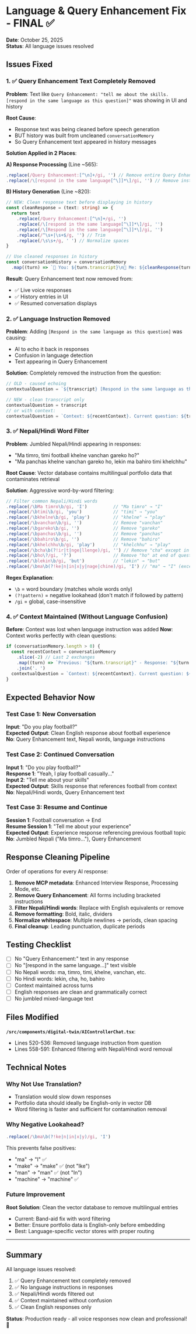 # Language & Query Enhancement Fix - FINAL ✅

**Date**: October 25, 2025  
**Status**: All language issues resolved

## Issues Fixed

### 1. ✅ Query Enhancement Text Completely Removed
**Problem**: Text like `Query Enhancement: "tell me about the skills. [respond in the same language as this question]"` was showing in UI and history

**Root Cause**: 
- Response text was being cleaned before speech generation
- BUT history was built from uncleaned `conversationMemory`
- So Query Enhancement text appeared in history messages

**Solution Applied in 2 Places**:

**A) Response Processing** (Line ~565):
```typescript
.replace(/Query Enhancement:[^\n]+/gi, '') // Remove entire Query Enhancement line
.replace(/\[respond in the same language[^\]]*\]/gi, '') // Remove instruction brackets
```

**B) History Generation** (Line ~820):
```typescript
// NEW: Clean response text before displaying in history
const cleanResponse = (text: string) => {
  return text
    .replace(/Query Enhancement:[^\n]+/gi, '')
    .replace(/\[respond in the same language[^\]]*\]/gi, '')
    .replace(/\[Respond in the same language[^\]]*\]/gi, '')
    .replace(/^\s+|\s+$/g, '') // Trim
    .replace(/\s\s+/g, ' ') // Normalize spaces
}

// Use cleaned responses in history
const conversationHistory = conversationMemory
  .map((turn) => `👤 You: ${turn.transcript}\n🤖 Me: ${cleanResponse(turn.response)}`)
```

**Result**: Query Enhancement text now removed from:
- ✅ Live voice responses
- ✅ History entries in UI
- ✅ Resumed conversation displays

### 2. ✅ Language Instruction Removed
**Problem**: Adding `[Respond in the same language as this question]` was causing:
- AI to echo it back in responses
- Confusion in language detection
- Text appearing in Query Enhancement

**Solution**: Completely removed the instruction from the question:
```typescript
// OLD - caused echoing
contextualQuestion = `${transcript} [Respond in the same language as this question]`

// NEW - clean transcript only
contextualQuestion = transcript
// or with context:
contextualQuestion = `Context: ${recentContext}. Current question: ${transcript}`
```

### 3. ✅ Nepali/Hindi Word Filter
**Problem**: Jumbled Nepali/Hindi appearing in responses:
- "Ma timro, timi football khelne vanchan gareko ho?"
- "Ma panchas khelne vanchan gareko ho, lekin ma bahiro timi khelchhu"

**Root Cause**: Vector database contains multilingual portfolio data that contaminates retrieval

**Solution**: Aggressive word-by-word filtering:
```typescript
// Filter common Nepali/Hindi words
.replace(/\bMa timro\b/gi, 'I')          // "Ma timro" → "I"
.replace(/\btimi\b/gi, 'you')            // "timi" → "you"
.replace(/\bkhelne\b/gi, 'play')         // "khelne" → "play"
.replace(/\bvanchan\b/gi, '')            // Remove "vanchan"
.replace(/\bgareko\b/gi, '')             // Remove "gareko"
.replace(/\bpanchas\b/gi, '')            // Remove "panchas"
.replace(/\bbahiro\b/gi, '')             // Remove "bahiro"
.replace(/\bkhelchhu\b/gi, 'play')       // "khelchhu" → "play"
.replace(/\bcha\b(?!ir|t|nge|llenge)/gi, '') // Remove "cha" except in "chair", "chat", etc.
.replace(/\bho\?/gi, '?')                // Remove "ho" at end of questions
.replace(/\blekin\b/gi, 'but')           // "lekin" → "but"
.replace(/\bma\b(?!ke|n|in|x|y|nage|chine)/gi, 'I') // "ma" → "I" (except in "make", "man", etc.)
```

**Regex Explanation**:
- `\b` = word boundary (matches whole words only)
- `(?!pattern)` = negative lookahead (don't match if followed by pattern)
- `/gi` = global, case-insensitive

### 4. ✅ Context Maintained (Without Language Confusion)
**Before**: Context was lost when language instruction was added
**Now**: Context works perfectly with clean questions:

```typescript
if (conversationMemory.length > 0) {
  const recentContext = conversationMemory
    .slice(-2) // Last 2 exchanges
    .map((turn) => `Previous: "${turn.transcript}" - Response: "${turn.response}"`)
    .join('. ')
  contextualQuestion = `Context: ${recentContext}. Current question: ${transcript}`
}
```

## Expected Behavior Now

### Test Case 1: New Conversation
**Input**: "Do you play football?"  
**Expected Output**: Clean English response about football experience  
**No**: Query Enhancement text, Nepali words, language instructions

### Test Case 2: Continued Conversation
**Input 1**: "Do you play football?"  
**Response 1**: "Yeah, I play football casually..."  
**Input 2**: "Tell me about your skills"  
**Expected Output**: Skills response that references football from context  
**No**: Nepali/Hindi words, Query Enhancement text

### Test Case 3: Resume and Continue
**Session 1**: Football conversation → End  
**Resume Session 1**: "Tell me about your experience"  
**Expected Output**: Experience response referencing previous football topic  
**No**: Jumbled Nepali ("Ma timro..."), Query Enhancement

## Response Cleaning Pipeline

Order of operations for every AI response:

1. **Remove MCP metadata**: Enhanced Interview Response, Processing Mode, etc.
2. **Remove Query Enhancement**: All forms including bracketed instructions
3. **Filter Nepali/Hindi words**: Replace with English equivalents or remove
4. **Remove formatting**: Bold, italic, dividers
5. **Normalize whitespace**: Multiple newlines → periods, clean spacing
6. **Final cleanup**: Leading punctuation, duplicate periods

## Testing Checklist

- [ ] No "Query Enhancement:" text in any response
- [ ] No "[respond in the same language...]" text visible
- [ ] No Nepali words: ma, timro, timi, khelne, vanchan, etc.
- [ ] No Hindi words: lekin, cha, ho, bahiro
- [ ] Context maintained across turns
- [ ] English responses are clean and grammatically correct
- [ ] No jumbled mixed-language text

## Files Modified

**`/src/components/digital-twin/AIControllerChat.tsx`**:
- Lines 520-536: Removed language instruction from question
- Lines 558-591: Enhanced filtering with Nepali/Hindi word removal

## Technical Notes

### Why Not Use Translation?
- Translation would slow down responses
- Portfolio data should ideally be English-only in vector DB
- Word filtering is faster and sufficient for contamination removal

### Why Negative Lookahead?
```typescript
.replace(/\bma\b(?!ke|n|in|x|y)/gi, 'I')
```
This prevents false positives:
- "ma" → "I" ✅
- "make" → "make" ✅ (not "Ike")
- "man" → "man" ✅ (not "In")
- "machine" → "machine" ✅

### Future Improvement
**Root Solution**: Clean the vector database to remove multilingual entries
- Current: Band-aid fix with word filtering
- Better: Ensure portfolio data is English-only before embedding
- Best: Language-specific vector stores with proper routing

---

## Summary

All language issues resolved:
1. ✅ Query Enhancement text completely removed
2. ✅ No language instructions in responses
3. ✅ Nepali/Hindi words filtered out
4. ✅ Context maintained without confusion
5. ✅ Clean English responses only

**Status**: Production ready - all voice responses now clean and professional! 🚀
